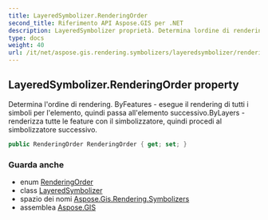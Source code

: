 ```yaml
---
title: LayeredSymbolizer.RenderingOrder
second_title: Riferimento API Aspose.GIS per .NET
description: LayeredSymbolizer proprietà. Determina lordine di rendering. ByFeatures  esegue il rendering di tutti i simboli per lelemento quindi passa allelemento successivo.ByLayers  renderizza tutte le feature con il simbolizzatore quindi procedi al simbolizzatore successivo.
type: docs
weight: 40
url: /it/net/aspose.gis.rendering.symbolizers/layeredsymbolizer/renderingorder/
---
```

## LayeredSymbolizer.RenderingOrder property

Determina l'ordine di rendering. ByFeatures - esegue il rendering di tutti i simboli per l'elemento, quindi passa all'elemento successivo.ByLayers - renderizza tutte le feature con il simbolizzatore, quindi procedi al simbolizzatore successivo.

```csharp
public RenderingOrder RenderingOrder { get; set; }
```

### Guarda anche

* enum [RenderingOrder](../../renderingorder/)
* class [LayeredSymbolizer](../)
* spazio dei nomi [Aspose.Gis.Rendering.Symbolizers](../../layeredsymbolizer/)
* assemblea [Aspose.GIS](../../../)


